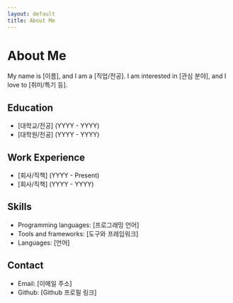 ```yaml
---
layout: default
title: About Me
---
```


# About Me

My name is [이름], and I am a [직업/전공]. I am interested in [관심 분야], and I love to [취미/특기 등].

## Education

- [대학교/전공] (YYYY - YYYY)
- [대학원/전공] (YYYY - YYYY)

## Work Experience

- [회사/직책] (YYYY - Present)
- [회사/직책] (YYYY - YYYY)

## Skills

- Programming languages: [프로그래밍 언어]
- Tools and frameworks: [도구와 프레임워크]
- Languages: [언어]

## Contact

- Email: [이메일 주소]
- Github: [Github 프로필 링크]
